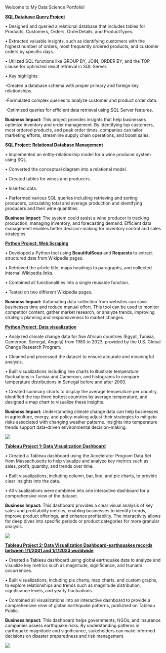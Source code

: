 
Welcome to My Data Science Portfolio!

[**SQL Database Query Project**](https://drive.google.com/file/d/1XDWDBR2VBBg52PwUxV2YZ2158zH3hAny/view?usp=sharing)

• Designed and queried a relational database that includes tables for Products, Customers, Orders, OrderDetails, and ProductTypes.

• Extracted valuable insights, such as identifying customers with the highest number of orders, most frequently ordered products, and customer orders by specific days.

• Utilized SQL functions like GROUP BY, JOIN, ORDER BY, and the TOP clause for optimized result retrieval in SQL Server.

• Key highlights:

   -Created a database schema with proper primary and foreign key relationships.

   -Formulated complex queries to analyze customer and product order data.

   -Optimized queries for efficient data retrieval using SQL Server features.

**Business Impact:** This project provides insights that help businesses optimize inventory and order management. By identifying top customers, most ordered products, and peak order times, companies can tailor marketing efforts, streamline supply chain operations, and boost sales.

[**SQL Project: Relational Database Management**](https://drive.google.com/file/d/1IHJJ2A6gym034ZEWMPtVbBhRi04oVZd1/view?usp=sharing)

• Implemented an entity-relationship model for a wine producer system using SQL. 

• Converted the conceptual diagram into a relational model.

• Created tables for wines and producers.

• Inserted data.

• Performed various SQL queries including retrieving and sorting producers, calculating total and average production and identifying producers and their wine quantities.

**Business Impact:** The system could assist a wine producer in tracking production, managing inventory, and forecasting demand. Efficient data management enables better decision-making for inventory control and sales strategies.


[**Python Project: Web Scraping**](https://colab.research.google.com/drive/10vHBz1i-J7uscc0I2jJU_2S7EA_-lWOo?usp=sharing)

• Developed a Python tool using **BeautifulSoup** and **Requests** to extract structured data from Wikipedia pages. 

• Retrieved the article title, maps headings to paragraphs, and collected internal Wikipedia links. 

• Combined all functionalities into a single reusable function. 

• Tested on two different Wikipedia pages.

**Business Impact:** Automating data collection from websites can save businesses time and reduce manual effort. This tool can be used to monitor competitor content, gather market research, or analyze trends, improving strategic planning and responsiveness to market changes.

[**Python Project: Data visualization**](https://colab.research.google.com/drive/1pwZAB9R3HINIg3WCDcza7XJrJ0oBWfxX?usp=sharing)

• Analyzed climate change data for five African countries (Egypt, Tunisia, Cameroon, Senegal, Angola) from 1980 to 2023, provided by the U.S. Global Change Research Program.

• Cleaned and processed the dataset to ensure accurate and meaningful analysis.

• Built visualizations including line charts to illustrate temperature fluctuations in Tunisia and Cameroon, and histograms to compare temperature distributions in Senegal before and after 2000.

• Created summary charts to display the average temperature per country, identified the top three hottest countries by average temperature, and designed a map chart to visualize these insights.

**Business Impact:** Understanding climate change data can help businesses in agriculture, energy, and policy-making adjust their strategies to mitigate risks associated with changing weather patterns. Insights into temperature trends support data-driven environmental decision-making.

![](https://github.com/RajaHlioui/Raja_Hlioui_Portfolio/blob/main/images/Capture%20d'%C3%A9cran%202024-11-24%20142910.png)


[**Tableau Project 1: Data Visualization Dashboard**](https://public.tableau.com/views/TableauProject_17321202750010/Dashboard1?:language=en-US&:sid=&:display_count=n&:origin=viz_share_link)

• Created a Tableau dashboard using the Accelerator Program Data Set from Massachusetts to help visualize and analyze key metrics such as sales, profit, quantity, and trends over time. 

• Built visualizations, including column, bar, line, and pie charts, to provide clear insights into the data. 

• All visualizations were combined into one interactive dashboard for a comprehensive view of the dataset.

**Business Impact:** This dashboard provides a clear visual analysis of key sales and profitability metrics, enabling businesses to identify trends, improve product offerings, and enhance profitability. The interactivity allows for deep dives into specific periods or product categories for more granular analysis.

![](https://github.com/RajaHlioui/Raja_Hlioui_Portfolio/blob/main/images/Capture%20d'%C3%A9cran%202024-11-24%20155126.png)


[**Tableau Project 2: Data Visualization Dashboard-earthquakes records between 1/1/2001 and 1/1/2023 worldwide**](https://public.tableau.com/views/DataVisualizationWithTableauSoftware_17321357470830/Dashboard1?:language=en-US&:sid=&:redirect=auth&:display_count=n&:origin=viz_share_link)

• Created a Tableau dashboard using global earthquake data to analyze and visualize key metrics such as magnitude, significance, and tsunami occurrences.

• Built visualizations, including pie charts, map charts, and custom graphs, to explore relationships and trends such as magnitude distribution, significance levels, and yearly fluctuations.

• Combined all visualizations into an interactive dashboard to provide a comprehensive view of global earthquake patterns, published on Tableau Public.

**Business Impact:** This dashboard helps governments, NGOs, and insurance companies assess earthquake risks. By understanding patterns in earthquake magnitude and significance, stakeholders can make informed decisions on disaster preparedness and risk management.

![](https://github.com/RajaHlioui/Raja_Hlioui_Portfolio/blob/main/images/Capture%20d'%C3%A9cran%202024-11-24%20155723.png)

